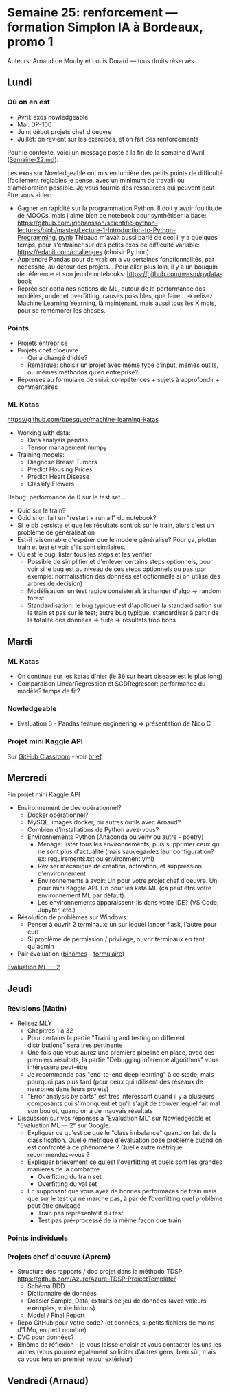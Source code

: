 # Semaine 25: renforcement — formation Simplon IA à Bordeaux, promo 1

Auteurs: Arnaud de Mouhy et Louis Dorard — tous droits réservés

## Lundi

### Où on en est

* Avril: exos nowledgeable
* Mai: DP-100
* Juin: début projets chef d'oeuvre
* Juillet: on revient sur les exercices, et on fait des renforcements

Pour le contexte, voici un message posté à la fin de la semaine d'Avril ([Semaine-22.md](Semaine-22.md)).

  Les exos sur Nowledgeable ont mis en lumière des petits points de difficulté (facilement réglables je pense, avec un minimum de travail) ou d'amélioration possible. Je vous fournis des ressources qui peuvent peut-être vous aider:

  * Gagner en rapidité sur la programmation Python. Il doit y avoir foultitude de MOOCs, mais j'aime bien ce notebook pour synthétiser la base: https://github.com/jrjohansson/scientific-python-lectures/blob/master/Lecture-1-Introduction-to-Python-Programming.ipynb Thibaud m'avait aussi parlé de ceci il y a quelques temps, pour s'entraîner sur des petits exos de difficulté variable: https://edabit.com/challenges (choisir Python).
  * Apprendre Pandas pour de vrai: on a vu certaines fonctionnalités, par nécessité, au détour des projets... Pour aller plus loin, il y a un bouquin de référence et son jeu de notebooks: https://github.com/wesm/pydata-book
  * Repréciser certaines notions de ML, autour de la performance des modèles, under et overfitting, causes possibles, que faire... -> relisez Machine Learning Yearning, là maintenant, mais aussi tous les X mois, pour se remémorer les choses.

### Points

* Projets entreprise
* Projets chef d'oeuvre
  * Qui a changé d'idée?
  * Remarque: choisir un projet avec même type d’input, mêmes outils, ou mêmes méthodos qu’en entreprise?
* Réponses au formulaire de suivi: compétences + sujets à approfondir + commentaires

### ML Katas

https://github.com/bpesquet/machine-learning-katas

* Working with data:
  * Data analysis pandas
  * Tensor management numpy
* Training models:
  * Diagnose Breast Tumors
  * Predict Housing Prices
  * Predict Heart Disease
  * Classify Flowers

Debug: performance de 0 sur le test set... 
* Quid sur le train?
* Quid si on fait un "restart + run all" du notebook?
* Si le pb persiste et que les résultats sont ok sur le train, alors c'est un problème de généralisation
* Est-il raisonnable d'espérer que le modèle généralise? Pour ça, plotter train et test et voir s'ils sont similaires.
* Où est le bug: lister tous les steps et les vérifier
  * Possible de simplifier et d'enlever certains steps optionnels, pour voir si le bug est au niveau de ces steps optionnels ou pas (par exemple: normalisation des données est optionnelle si on utilise des arbres de décision)
  * Modélisation: un test rapide consisterait à changer d'algo -> random forest
  * Standardisation: le bug typique est d'appliquer la standardisation sur le train et pas sur le test; autre bug typique: standardiser à partir de la totalité des données => fuite => résultats trop bons

## Mardi

### ML Katas

* On continue sur les katas d'hier (le 3è sur heart disease est le plus long)
* Comparaison LinearRegression et SGDRegressor: performance du modèle? temps de fit?

### Nowledgeable

* Evaluation 6 - Pandas feature engineering => présentation de Nico C

### Projet mini Kaggle API

Sur [GitHub Classroom](https://classroom.github.com/a/Lc-yG38A) - voir [brief](https://gist.github.com/louisdorard/2652fc3b53b90c8492b732b5717f49e1).

## Mercredi

Fin projet mini Kaggle API
* Environnement de dev opérationnel?
  * Docker opérationnel?
  * MySQL, images docker, ou autres outils avec Arnaud?
  * Combien d'installations de Python avez-vous?
  * Environnements Python (Anaconda ou venv ou autre - poetry)
    * Ménage: lister tous les environnements, puis supprimer ceux qui ne sont plus d'actualité (mais sauvegardez leur configuration? ex: requirements.txt ou environment.yml)
    * Réviser mécanique de création, activation, et suppression d'environnement
    * Environnements à avoir: Un pour votre projet chef d'oeuvre. Un pour mini Kaggle API. Un pour les kata ML (ça peut être votre environnement ML par défaut).
    * Les environnements apparaissent-ils dans votre IDE? (VS Code, Jupyter, etc.)
* Résolution de problèmes sur Windows:
  * Penser à ouvrir 2 terminaux: un sur lequel lancer flask, l'autre pour curl
  * Si problème de permission / privilège, ouvrir terminaux en tant qu'admin
* Pair évaluation ([binômes](https://keamk.com/xhnalupl4eyqy1sr) - [formulaire](https://airtable.com/shrjfYYlQRlF1GN9f))

[Evaluation ML — 2](https://forms.gle/mKHbjUSknJAsu1xU9)

## Jeudi

### Révisions (Matin)

* Relisez MLY
  * Chapitres 1 à 32
  * Pour certains la partie "Training and testing on different distributions" sera très pertinente
  * Une fois que vous aurez une première pipeline en place, avec des premiers résultats, la partie "Debugging inference algorithms" vous intéressera peut-être
  * Je recommande pas "end-to-end deep learning" à ce stade, mais pourquoi pas plus tard (pour ceux qui utilisent des réseaux de neurones dans leurs projets)
  * "Error analysis by parts" est très intéressant quand il y a plusieurs composants qui s'imbriquent et qu'il s'agit de trouver lequel fait mal son boulot, quand on a de mauvais résultats
* Discussion sur vos réponses à "Evaluation ML" sur Nowledgeable et "Evaluation ML — 2" sur Google.
  * Expliquer ce qu'est ce que le "class imbalance" quand on fait de la classification. Quelle métrique d'évaluation pose problème quand on est confronté à ce phénomène ? Quelle autre métrique recommendez-vous ?
  * Expliquer brièvement ce qu'est l'overfitting et quels sont les grandes manières de la combattre 
    * Overfitting du train set
    * Overfitting du val set
  * En supposant que vous ayez de bonnes performaces de train mais que sur le test ça ne marche pas, à par de l’overfitting quel problème peut être envisagé
    * Train pas représentatif du test
    * Test pas pré-processé de la même façon que train

### Points individuels

### Projets chef d'oeuvre (Aprem)

* Structure des rapports / doc projet dans la méthodo TDSP: https://github.com/Azure/Azure-TDSP-ProjectTemplate/
  * Schéma BDD
  * Dictionnaire de données
  * Dossier Sample_Data; extraits de jeu de données (avec valeurs exemples, voire bidons)
  * Model / Final Report
* Repo GitHub pour votre code? (et données, si petits fichiers de moins d'1 Mo, en petit nombre)
* DVC pour données?
* Binôme de réflexion - je vous laisse choisir et vous contacter les uns les autres (vous pourrez également solliciter d’autres gens, bien sûr, mais ça vous fera un premier retour extérieur)

## Vendredi (Arnaud)


